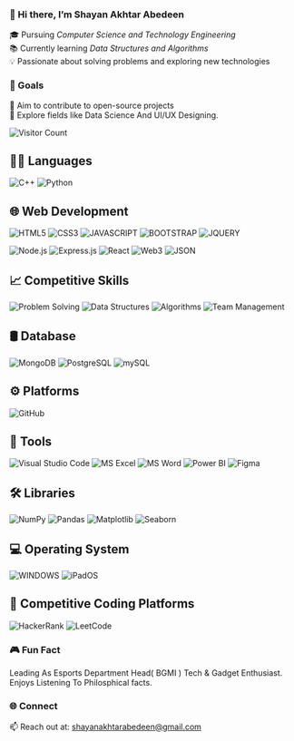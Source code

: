 ### 👋 Hi there, I’m Shayan Akhtar Abedeen  
🎓 Pursuing *Computer Science and Technology Engineering*  
📚 Currently learning *Data Structures and Algorithms*  
💡 Passionate about solving problems and exploring new technologies  

### 🚀 Goals  
🌟 Aim to contribute to open-source projects  
🌱 Explore fields like Data Science And UI/UX Designing.

![Visitor Count](https://komarev.com/ghpvc/?username=shayan-ing)

## 👨‍💻 Languages
![C++](https://camo.githubusercontent.com/00703943db13b61f2b5f6aecfcfa0f80384e2e7cd628866ec18fbc4c87e5eef9/68747470733a2f2f696d672e736869656c64732e696f2f7374617469632f76313f7374796c653d666f722d7468652d6261646765266d6573736167653d4325324225324226636f6c6f723d303035393943266c6f676f3d43253242253242266c6f676f436f6c6f723d464646464646266c6162656c3d)
![Python](https://img.shields.io/badge/Python-f7ec00?style=for-the-badge&logo=python&logoColor=blue)


## 🌐 Web Development
![HTML5](https://camo.githubusercontent.com/10c7a8fa2cf317cc7c4af6f13efac086a9f0ea010f0dfc746c94e5cde310b339/68747470733a2f2f696d672e736869656c64732e696f2f62616467652f48544d4c352d4533344632363f7374796c653d666f722d7468652d6261646765266c6f676f3d68746d6c35266c6f676f436f6c6f723d7768697465)
![CSS3](https://camo.githubusercontent.com/001d4637c08910acf414f12a1682879a1f99867f6f9a3550f0541e7d03dd34a2/68747470733a2f2f696d672e736869656c64732e696f2f62616467652f435353332d3135373242363f7374796c653d666f722d7468652d6261646765266c6f676f3d63737333266c6f676f436f6c6f723d7768697465)
![JAVASCRIPT](https://camo.githubusercontent.com/b50d4b5449ac9bed0fc02238425fd56db93011d5019563595023ff0bb1a02162/68747470733a2f2f696d672e736869656c64732e696f2f62616467652f4a6176615363726970742d4637444631453f7374796c653d666f722d7468652d6261646765266c6f676f3d6a617661736372697074266c6f676f436f6c6f723d626c61636b)
![BOOTSTRAP](https://camo.githubusercontent.com/3351c7f92ed9f66cab3787890c1bb6a05fa263b43bfa011d0b4b0c7177b542d1/68747470733a2f2f696d672e736869656c64732e696f2f7374617469632f76313f7374796c653d666f722d7468652d6261646765266d6573736167653d426f6f74737472617026636f6c6f723d373935324233266c6f676f3d426f6f747374726170266c6f676f436f6c6f723d464646464646266c6162656c3d)
![JQUERY](https://camo.githubusercontent.com/76330d6a93aada4cdb86c61b1e87c2dbd94f58d384734158452673ab1e3d61ca/68747470733a2f2f696d672e736869656c64732e696f2f62616467652f4a51756572792d3037363941443f7374796c653d666f722d7468652d6261646765266c6f676f3d6a7175657279266c6f676f436f6c6f723d7768697465)

![Node.js](https://img.shields.io/badge/Node.js-339933?style=for-the-badge&logo=node.js&logoColor=white)
![Express.js](https://img.shields.io/badge/Express.js-000000?style=for-the-badge&logo=express&logoColor=white)
![React](https://img.shields.io/badge/React-61DAFB?style=for-the-badge&logo=react&logoColor=black)
![Web3](https://img.shields.io/badge/Web3-652D90?style=for-the-badge&logo=ethereum&logoColor=white)
![JSON](https://camo.githubusercontent.com/979f0bf1752f2666ba6c68bfba9b08c681d5407cd2f8ccd6002ff4bae92c108b/68747470733a2f2f696d672e736869656c64732e696f2f7374617469632f76313f7374796c653d666f722d7468652d6261646765266d6573736167653d4a534f4e26636f6c6f723d303030303030266c6f676f3d4a534f4e266c6f676f436f6c6f723d464646464646266c6162656c3d)



## 📈 Competitive Skills
![Problem Solving](https://img.shields.io/badge/Problem_Solving-FF0000?style=for-the-badge&logo=java&logoColor=white)
![Data Structures](https://img.shields.io/badge/Data_Structures-1E90FF?style=for-the-badge&logo=java&logoColor=white)
![Algorithms](https://img.shields.io/badge/Algorithms-00ff2e?style=for-the-badge&logo=cpp&logoColor=white)
![Team Management](https://camo.githubusercontent.com/221f981dec2b234283328f7474cb505606675c57985c772d5703d4736e6fe2e7/68747470733a2f2f696d672e736869656c64732e696f2f7374617469632f76313f7374796c653d666f722d7468652d6261646765266d6573736167653d5465616d2b4d616e6167656d656e7426636f6c6f723d626c61636b266c6f676f436f6c6f723d464646464646266c6162656c3d)

## 🛢 Database
![MongoDB](https://img.shields.io/badge/MongoDB-47A248?style=for-the-badge&logo=mongodb&logoColor=white)
![PostgreSQL](https://img.shields.io/badge/PostgreSQL-336791?style=for-the-badge&logo=postgresql&logoColor=white)
![mySQL](https://camo.githubusercontent.com/d768312153131934e1f1de16888ca8c603ccb0b0d32448ce2cb6dedc6993f014/68747470733a2f2f696d672e736869656c64732e696f2f62616467652f53514c2d3237333536623f7374796c653d666f722d7468652d6261646765266c6f676f3d6d7973716c266c6f676f436f6c6f723d7768697465)


## ⚙ Platforms
![GitHub](https://camo.githubusercontent.com/ef90ad95301d4aece737138718cb36ee30499fe36dd8a9820a5cd70731971f06/68747470733a2f2f696d672e736869656c64732e696f2f7374617469632f76313f7374796c653d666f722d7468652d6261646765266d6573736167653d47697448756226636f6c6f723d313831373137266c6f676f3d476974487562266c6f676f436f6c6f723d464646464646266c6162656c3d)

## 🔧 Tools
![Visual Studio Code](https://camo.githubusercontent.com/9d12b20f099cebd11ae38edc13403ecdaaa42c154ac4a869d408f4400a44e7ed/68747470733a2f2f696d672e736869656c64732e696f2f7374617469632f76313f7374796c653d666f722d7468652d6261646765266d6573736167653d56697375616c2b53747564696f2b436f646526636f6c6f723d303037414343266c6f676f3d56697375616c2b53747564696f2b436f6465266c6f676f436f6c6f723d464646464646266c6162656c3d)
![MS Excel](https://img.shields.io/badge/MS_Excel-217346?style=for-the-badge&logo=microsoft-excel&logoColor=white)
![MS Word](https://img.shields.io/badge/MS_Word-2B579A?style=for-the-badge&logo=microsoft-word&logoColor=white)
![Power BI](https://img.shields.io/badge/Power_BI-F2C811?style=for-the-badge&logo=powerbi&logoColor=white)
![Figma](https://img.shields.io/badge/Figma-ff0143?style=for-the-badge&logo=figma&logoColor=white)

## 🛠️ Libraries
![NumPy](https://img.shields.io/badge/NumPy-013243?style=for-the-badge&logo=numpy&logoColor=white)
![Pandas](https://img.shields.io/badge/Pandas-150458?style=for-the-badge&logo=pandas&logoColor=white)
![Matplotlib](https://img.shields.io/badge/Matplotlib-005C5C?style=for-the-badge&logo=python&logoColor=white)
![Seaborn](https://img.shields.io/badge/Seaborn-3E5F6E?style=for-the-badge&logo=python&logoColor=white)






## 💻 Operating System
![WINDOWS](https://camo.githubusercontent.com/03d0eda0aa119344ab9473b6798da902be11d07b734edd46ceba20efd48bf842/68747470733a2f2f696d672e736869656c64732e696f2f7374617469632f76313f7374796c653d666f722d7468652d6261646765266d6573736167653d57696e646f777326636f6c6f723d303037384436266c6f676f3d57696e646f7773266c6f676f436f6c6f723d464646464646266c6162656c3d)
![iPadOS](https://img.shields.io/badge/iPadOS-000000?style=for-the-badge&logo=ipad&logoColor=white)


## 🥅 Competitive Coding Platforms
![HackerRank](https://camo.githubusercontent.com/137b97eb814c25ada9f396b74c5250ef4fac410e7d7937929f8366bdb723c0d6/68747470733a2f2f696d672e736869656c64732e696f2f7374617469632f76313f7374796c653d666f722d7468652d6261646765266d6573736167653d4861636b657252616e6b26636f6c6f723d323232323232266c6f676f3d4861636b657252616e6b266c6f676f436f6c6f723d303045413634266c6162656c3d)
![LeetCode](https://camo.githubusercontent.com/23789881ffdcba2c0bc471403d912f5ac9a599a840d74990de22c51fab16cb49/68747470733a2f2f696d672e736869656c64732e696f2f7374617469632f76313f7374796c653d666f722d7468652d6261646765266d6573736167653d4c656574436f646526636f6c6f723d323232323232266c6f676f3d4c656574436f6465266c6f676f436f6c6f723d464641313136266c6162656c3d)


### 🎮 Fun Fact
Leading As Esports Department Head( BGMI )
Tech & Gadget Enthusiast. Enjoys Listening To Philosphical facts.

### 🌐 Connect  
📫 Reach out at: shayanakhtarabedeen@gmail.com




